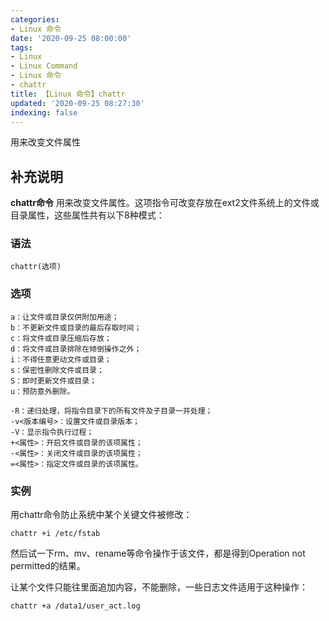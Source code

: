```yaml
---
categories:
- Linux 命令
date: '2020-09-25 08:00:00'
tags:
- Linux
- Linux Command
- Linux 命令
- chattr
title: 【Linux 命令】chattr
updated: '2020-09-25 08:27:30'
indexing: false
---
```


用来改变文件属性

## 补充说明

**chattr命令** 用来改变文件属性。这项指令可改变存放在ext2文件系统上的文件或目录属性，这些属性共有以下8种模式：

###  语法

```shell
chattr(选项)
```

###  选项

```shell
a：让文件或目录仅供附加用途；
b：不更新文件或目录的最后存取时间；
c：将文件或目录压缩后存放；
d：将文件或目录排除在倾倒操作之外；
i：不得任意更动文件或目录；
s：保密性删除文件或目录；
S：即时更新文件或目录；
u：预防意外删除。
```

```shell
-R：递归处理，将指令目录下的所有文件及子目录一并处理；
-v<版本编号>：设置文件或目录版本；
-V：显示指令执行过程；
+<属性>：开启文件或目录的该项属性；
-<属性>：关闭文件或目录的该项属性；
=<属性>：指定文件或目录的该项属性。
```

###  实例

用chattr命令防止系统中某个关键文件被修改：

```shell
chattr +i /etc/fstab
```

然后试一下rm、mv、rename等命令操作于该文件，都是得到Operation not permitted的结果。

让某个文件只能往里面追加内容，不能删除，一些日志文件适用于这种操作：

```shell
chattr +a /data1/user_act.log
```


<!-- Linux命令行搜索引擎：https://jaywcjlove.github.io/linux-command/ -->